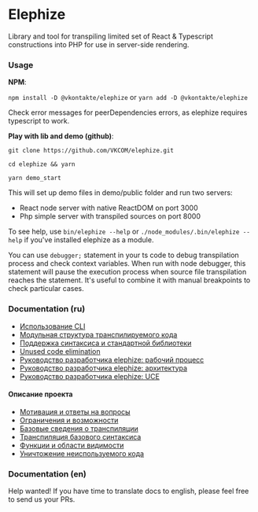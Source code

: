 # Elephize

Library and tool for transpiling limited set of React & Typescript constructions into PHP for use in server-side rendering.

### Usage

**NPM**:

`npm install -D @vkontakte/elephize`
or
`yarn add -D @vkontakte/elephize`

Check error messages for peerDependencies errors, as elephize requires typescript to work.

**Play with lib and demo (github)**:

`git clone https://github.com/VKCOM/elephize.git`

`cd elephize && yarn`

`yarn demo_start`

This will set up demo files in demo/public folder and run two servers:
- React node server with native ReactDOM on port 3000
- Php simple server with transpiled sources on port 8000

To see help, use `bin/elephize --help` or `./node_modules/.bin/elephize --help` if you've installed elephize as a module. 

You can use `debugger;` statement in your ts code to debug transpilation process and check context variables. When run with
node debugger, this statement will pause the execution process when source file transpilation reaches the statement.
It's useful to combine it with manual breakpoints to check particular cases.

### Documentation (ru)

- [Использование CLI](doc/usage-cli.md)
- [Модульная структура транспилируемого кода](doc/modules.md)
- [Поддержка синтаксиса и стандартной библиотеки](doc/support.md)
- [Unused code elimination](doc/code-elimination.md)
- [Руководство разработчика elephize: рабочий процесс](doc/contributor-guide/basic-workflow.md)
- [Руководство разработчика elephize: архитектура](doc/contributor-guide/basic-architecture.md)
- [Руководство разработчика elephize: UCE](doc/contributor-guide/unused-code-elimination.md)

#### Описание проекта
- [Мотивация и ответы на вопросы](doc/project-description/motivation.md)
- [Ограничения и возможности](doc/project-description/restrictions-and-opportunities.md)
- [Базовые сведения о транспиляции](doc/project-description/transpilation-basics.md)
- [Транспиляция базового синтаксиса](doc/project-description/basic-syntax.md)
- [Функции и области видимости](doc/project-description/functions-and-visibility.md)
- [Уничтожение неиспользуемого кода](doc/project-description/unused-code-elimination.md)

### Documentation (en)

Help wanted! If you have time to translate docs to english, please feel free to send us your PRs.

